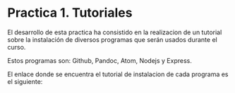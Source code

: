 **Practica 1. Tutoriales**
====================

El desarrollo de esta practica ha consistido en la realizacion de un tutorial sobre la instalación de diversos programas que serán usados durante el curso. 

Estos programas son: Github, Pandoc, Atom, Nodejs y Express.

El enlace donde se encuentra el tutorial de instalacion de cada programa es el siguiente: 